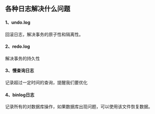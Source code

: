 ## 各种日志解决什么问题



#### 1、undo.log

回滚日志，解决事务的原子性和隔离性。



#### 2、redo.log

解决事务的持久性



#### 3、慢查询日志

记录超过一定时间的查询，提醒我们要优化



#### 4、binlog日志

记录所有的对数据库操作，如果数据库出现问题，可以使用该文件恢复数据。